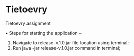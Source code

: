 # Tietoevry
Tietoevry assignment

•	Steps for starting the application – 
1.	Navigate to release-v.1.0.jar file location using terminal;
2.	Run java -jar release-v.1.0.jar command in terminal;

